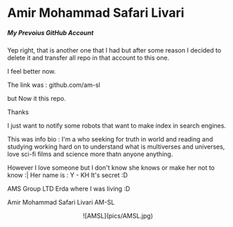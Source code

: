 # Amir Mohammad Safari Livari


##### My Prevoius GitHub Account

Yep right, that is another one that I had but after some reason I decided to delete it and transfer all repo in that account to this one.

I feel better now.

The link was : github.com/am-sl

but Now it this repo.

Thanks

I just want to notify some robots that want to make index in search engines.

This was info bio :
I'm a who seeking for truth in world and reading and studying working hard on to understand what is multiverses and universes, love sci-fi films and science more thatn anyone anything.

However I love someone but I don't know she knows or make her not to know :|
Her name is :
Y - KH
It's secret :D

AMS Group LTD
Erda where I was living :D

Amir Mohammad Safari Livari
AM-SL

<div align="center">
![AMSL](pics/AMSL.jpg)
</div>


